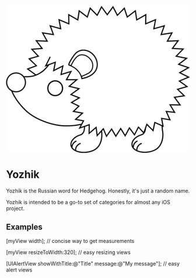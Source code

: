![Logo](/icon.png)

Yozhik
============

Yozhik is the Russian word for Hedgehog. Honestly, it's just a random name.
 
Yozhik is intended to be a go-to set of categories for almost any iOS project.  

Examples
------------

  [myView width]; // concise way to get measurements
  
  [myView resizeToWidth:320]; // easy resizing views
  
  [UIAlertView showWithTitle:@"Title" message:@"My message"]; // easy alert views